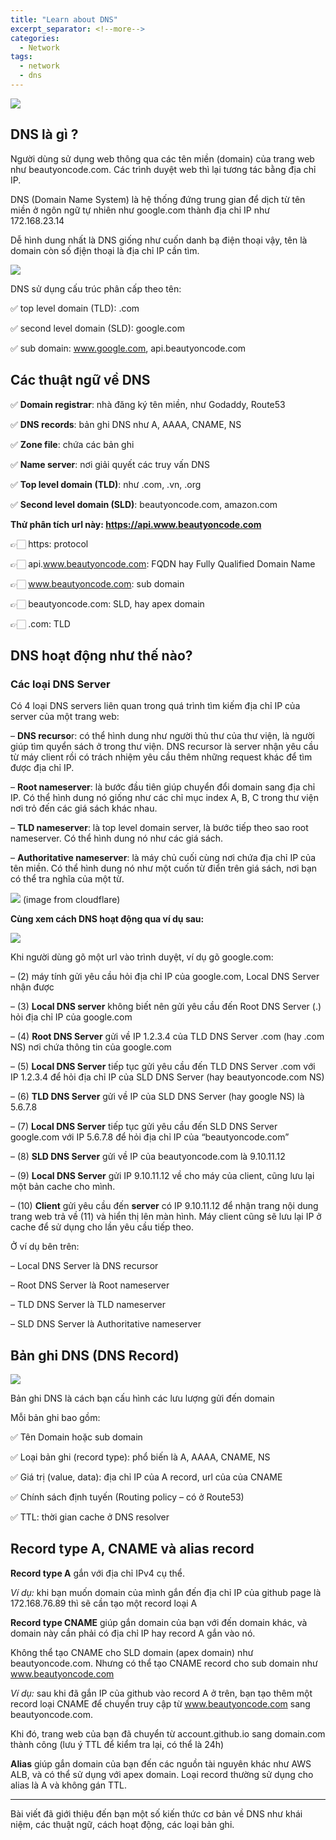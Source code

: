 ```yaml
---
title: "Learn about DNS"
excerpt_separator: <!--more-->
categories:
  - Network
tags:
  - network
  - dns
---
```


![](/assets/images/2023/03/2023-03-tim-hieu-ve-dns-cover.webp)

## DNS là gì ?
Người dùng sử dụng web thông qua các tên miền (domain) của trang web như beautyoncode.com. Các trình duyệt web thì lại tương tác bằng địa chỉ IP. 

DNS (Domain Name System) là hệ thống đứng trung gian để dịch từ tên miền ở ngôn ngữ tự nhiên như google.com thành địa chỉ IP như 172.168.23.14

Dễ hình dung nhất là DNS giống như cuốn danh bạ điện thoại vậy, tên là domain còn số địện thoại là địa chỉ IP cần tìm.

![](assets/images/2023/03/2023-03-03-tim-hieu-ve-dns-1.webp)

DNS sử dụng cấu trúc phân cấp theo tên:

✅ top level domain (TLD): .com 

✅ second level domain (SLD): google.com

✅ sub domain: www.google.com, api.beautyoncode.com

## Các thuật ngữ về DNS

✅ **Domain registrar**: nhà đăng ký tên miền, như Godaddy, Route53

✅ **DNS records**: bản ghi DNS như A, AAAA, CNAME, NS

✅ **Zone file**: chứa các bản ghi

✅ **Name server**: nơi giải quyết các truy vấn DNS

✅ **Top level domain (TLD)**: như .com, .vn, .org

✅ **Second level domain (SLD)**: beautyoncode.com, amazon.com

**Thử phân tích url này: https://api.www.beautyoncode.com**

👉🏻 https: protocol

👉🏻 api.www.beautyoncode.com: FQDN hay Fully Qualified Domain Name

👉🏻 www.beautyoncode.com: sub domain

👉🏻 beautyoncode.com: SLD, hay apex domain

👉🏻 .com: TLD

## DNS hoạt động như thế nào?
### Các loại DNS Server
Có 4 loại DNS servers liên quan trong quá trình tìm kiếm địa chỉ IP của server của một trang web:

– **DNS recurso**r: có thể hình dung như người thủ thư của thư viện, là người giúp tìm quyển sách ở trong thư viện. DNS recursor là server nhận yêu cầu từ máy client rồi có trách nhiệm yêu cầu thêm những request khác để tìm được địa chỉ IP.

– **Root nameserver**: là bước đầu tiên giúp chuyển đổi domain sang địa chỉ IP.
  Có thể hình dung nó giống như các chỉ mục index A, B, C trong thư viện nơi trỏ đến các giá sách khác nhau.

– **TLD nameserver**: là top level domain server, là bước tiếp theo sao root nameserver.
  Có thể hình dung nó như các giá sách.

– **Authoritative nameserver**: là máy chủ cuối cùng nơi chứa địa chỉ IP của tên miền.
  Có thể hình dung nó như một cuốn từ điển trên giá sách, nơi bạn có thể tra nghĩa của một từ.
  
  ![](assets/images/2023/03/2023-03-03-tim-hieu-ve-dns-2.webp)
  (image from cloudflare)
  
**Cùng xem cách DNS hoạt động qua ví dụ sau:**

![](assets/images/2023/03/2023-03-03-tim-hieu-ve-dns-3.webp)

Khi người dùng gõ một url vào trình duyệt, ví dụ gõ google.com:

– (2) máy tính gửi yêu cầu hỏi địa chỉ IP của google.com, Local DNS Server nhận được

– (3) **Local DNS server** không biết nên gửi yêu cầu đến Root DNS Server (.) hỏi địa chỉ IP của google.com

– (4) **Root DNS Server** gửi về IP 1.2.3.4 của TLD DNS Server .com (hay .com NS) nơi chứa thông tin của google.com

– (5) **Local DNS Server** tiếp tục gửi yêu cầu đến TLD DNS Server .com với IP 1.2.3.4 để hỏi địa chỉ IP của SLD DNS Server (hay beautyoncode.com NS)

– (6) **TLD DNS Server** gửi về IP của SLD DNS Server (hay google NS) là 5.6.7.8

– (7) **Local DNS Server** tiếp tục gửi yêu cầu đến SLD DNS Server google.com với IP 5.6.7.8 để hỏi địa chỉ IP của “beautyoncode.com”

– (8) **SLD DNS Server** gửi về IP của beautyoncode.com là 9.10.11.12

– (9) **Local DNS Server** gửi IP 9.10.11.12 về cho máy của client, cũng lưu lại một bản cache cho mình.

– (10) **Client** gửi yêu cầu đến **server** có IP 9.10.11.12 để nhận trang nội dung trang web trả về (11) và hiển thị lên màn hình. Máy client cũng sẽ lưu lại IP ở cache để sử dụng cho lần yêu cầu tiếp theo.

Ở ví dụ bên trên:

– Local DNS Server là DNS recursor

– Root DNS Server là Root nameserver

– TLD DNS Server là TLD nameserver

– SLD DNS Server là Authoritative nameserver

## Bản ghi DNS (DNS Record)
![](assets/images/2023/03/2023-03-03-tim-hieu-ve-dns-4.webp)

Bản ghi DNS là cách bạn cấu hình các lưu lượng gửi đến domain

Mỗi bản ghi bao gồm:

✅ Tên Domain hoặc sub domain

✅ Loại bản ghi (record type): phổ biến là A, AAAA, CNAME, NS

✅ Giá trị (value, data): địa chỉ IP của A record, url của của CNAME

✅ Chính sách định tuyến (Routing policy – có ở Route53)

✅ TTL: thời gian cache ở DNS resolver

## Record type A, CNAME và alias record
**Record type A** gắn với địa chỉ IPv4 cụ thể.

*Ví dụ:* khi bạn muốn domain của mình gắn đến địa chỉ IP của github page là 172.168.76.89 thì sẽ cần tạo một record loại A

**Record type CNAME** giúp gắn domain của bạn với đến domain khác, và domain này cần phải có địa chỉ IP hay record A gắn vào nó.

Không thể tạo CNAME cho SLD domain (apex domain) như beautyoncode.com. Nhưng có thể tạo CNAME record cho sub domain như www.beautyoncode.com

*Ví dụ:* sau khi đã gắn IP của github vào record A ở trên, bạn tạo thêm một record loại CNAME để chuyển truy cập từ www.beautyoncode.com sang beautyoncode.com.

Khi đó, trang web của bạn đã chuyển từ account.github.io sang domain.com thành công (lưu ý TTL để kiểm tra lại, có thể là 24h)

**Alias** giúp gắn domain của bạn đến các nguồn tài nguyên khác như AWS ALB, và có thể sử dụng với apex domain. Loại record thường sử dụng cho alias là A và không gán TTL.

---
Bài viết đã giới thiệu đến bạn một số kiến thức cơ bản về DNS như khái niệm, các thuật ngữ, cách hoạt động, các loại bản ghi.